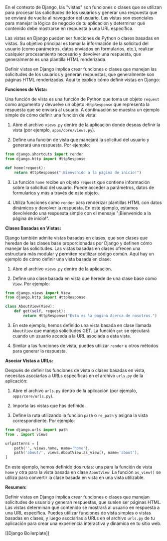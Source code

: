 En el contexto de Django, las "vistas" son funciones o clases que se utilizan para procesar las solicitudes de los usuarios y generar una respuesta que se enviará de vuelta al navegador del usuario. Las vistas son esenciales para manejar la lógica de negocio de tu aplicación y determinar qué contenido debe mostrarse en respuesta a una URL específica.

Las vistas en Django pueden ser funciones de Python o clases basadas en vistas. Su objetivo principal es tomar la información de la solicitud del usuario (como parámetros, datos enviados en formularios, etc.), realizar cualquier procesamiento necesario y devolver una respuesta, que generalmente es una plantilla HTML renderizada.

Definir vistas en Django implica crear funciones o clases que manejan las solicitudes de los usuarios y generan respuestas, que generalmente son páginas HTML renderizadas. Aquí te explico cómo definir vistas en Django:

**Funciones de Vista:**

Una función de vista es una función de Python que toma un objeto `request` como argumento y devuelve un objeto `HttpResponse` que representa la respuesta que se enviará al usuario. A continuación se muestra un ejemplo simple de cómo definir una función de vista:

1. Abre el archivo `views.py` dentro de la aplicación donde deseas definir la vista (por ejemplo, `apps/core/views.py`).

2. Define una función de vista que manejará la solicitud del usuario y generará una respuesta. Por ejemplo:

```python
from django.shortcuts import render
from django.http import HttpResponse

def home(request):
    return HttpResponse("¡Bienvenido a la página de inicio!")
```

3. La función `home` recibe un objeto `request` que contiene información sobre la solicitud del usuario. Puede acceder a parámetros, datos de formularios y más a través de este objeto.

4. Utiliza funciones como `render` para renderizar plantillas HTML con datos dinámicos y devolver la respuesta. En este ejemplo, estamos devolviendo una respuesta simple con el mensaje "¡Bienvenido a la página de inicio!".

**Clases Basadas en Vistas:**

Django también admite vistas basadas en clases, que son clases que heredan de las clases base proporcionadas por Django y definen cómo manejar las solicitudes. Las vistas basadas en clases ofrecen una estructura más modular y permiten reutilizar código común. Aquí hay un ejemplo de cómo definir una vista basada en clase:

1. Abre el archivo `views.py` dentro de la aplicación.

2. Define una clase basada en vista que herede de una clase base como `View`. Por ejemplo:

```python
from django.views import View
from django.http import HttpResponse

class AboutView(View):
    def get(self, request):
        return HttpResponse("Esta es la página Acerca de nosotros.")
```

3. En este ejemplo, hemos definido una vista basada en clase llamada `AboutView` que maneja solicitudes GET. La función `get` se ejecutará cuando un usuario acceda a la URL asociada a esta vista.

4. Similar a las funciones de vista, puedes utilizar `render` u otros métodos para generar la respuesta.

**Asociar Vistas a URLs:**

Después de definir las funciones de vista o clases basadas en vista, necesitas asociarlas a URLs específicas en el archivo `urls.py` de la aplicación:

1. Abre el archivo `urls.py` dentro de la aplicación (por ejemplo, `apps/core/urls.py`).

2. Importa las vistas que has definido.

3. Define la ruta utilizando la función `path` o `re_path` y asigna la vista correspondiente. Por ejemplo:

```python
from django.urls import path
from . import views

urlpatterns = [
    path('', views.home, name='home'),
    path('about/', views.AboutView.as_view(), name='about'),
]
```

En este ejemplo, hemos definido dos rutas: una para la función de vista `home` y otra para la vista basada en clase `AboutView`. La función `as_view()` se utiliza para convertir la clase basada en vista en una vista utilizable.

**Resumen:**

Definir vistas en Django implica crear funciones o clases que manejan solicitudes de usuario y generan respuestas, que suelen ser páginas HTML. Las vistas determinan qué contenido se mostrará al usuario en respuesta a una URL específica. Puedes utilizar funciones de vista simples o vistas basadas en clases, y luego asociarlas a URLs en el archivo `urls.py` de tu aplicación para crear una experiencia interactiva y dinámica en tu sitio web.

[[Django Boilerplate]]